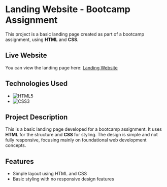 # Landing Website - Bootcamp Assignment

This project is a basic landing page created as part of a bootcamp assignment, using **HTML** and **CSS**.

## Live Website

You can view the landing page here: [Landing Website](https://astonishing-kashata-362063.netlify.app/)

## Technologies Used

- ![HTML5](https://img.shields.io/badge/HTML5-%23E34F26.svg?style=for-the-badge&logo=html5&logoColor=white)
- ![CSS3](https://img.shields.io/badge/CSS3-%231572B6.svg?style=for-the-badge&logo=css3&logoColor=white)

## Project Description

This is a basic landing page developed for a bootcamp assignment. It uses **HTML** for the structure and **CSS** for styling. The design is simple and not fully responsive, focusing mainly on foundational web development concepts.

## Features

- Simple layout using HTML and CSS
- Basic styling with no responsive design features

